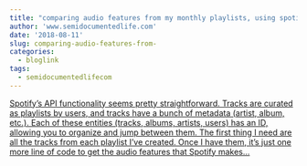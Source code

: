```yaml
---
title: "comparing audio features from my monthly playlists, using spotifyr"
author: 'www.semidocumentedlife.com'
date: '2018-08-11'
slug: comparing-audio-features-from-
categories:
  - bloglink
tags:
  - semidocumentedlifecom
---
```


[Spotify’s API functionality seems pretty straightforward. Tracks are curated as playlists by users, and tracks have a bunch of metadata (artist, album, etc.). Each of these entities (tracks, albums, artists, users) has an ID, allowing you to organize and jump between them. The first thing I need are all the tracks from each playlist I’ve created. Once I have them, it’s just one more line of code to get the audio features that Spotify makes...<click to read more>](https://www.semidocumentedlife.com/post/monthly-audio-features-spotifyr/)


